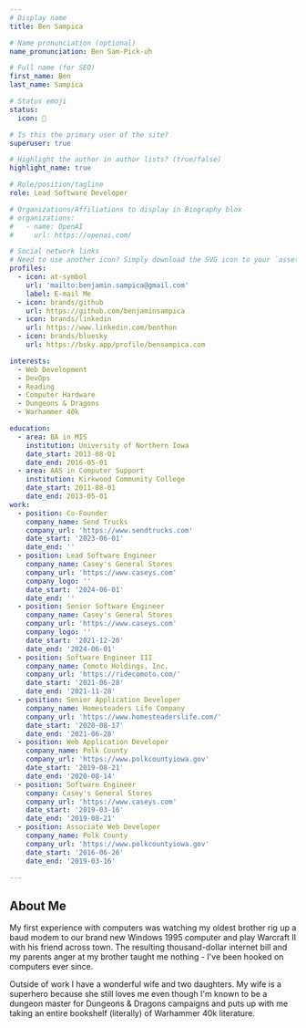 ```yaml
---
# Display name
title: Ben Sampica

# Name pronunciation (optional)
name_pronunciation: Ben Sam-Pick-uh

# Full name (for SEO)
first_name: Ben
last_name: Sampica

# Status emoji
status:
  icon: 🎲

# Is this the primary user of the site?
superuser: true

# Highlight the author in author lists? (true/false)
highlight_name: true

# Role/position/tagline
role: Lead Software Developer

# Organizations/Affiliations to display in Biography blox
# organizations:
#   - name: OpenAI
#     url: https://openai.com/

# Social network links
# Need to use another icon? Simply download the SVG icon to your `assets/media/icons/` folder.
profiles:
  - icon: at-symbol
    url: 'mailto:benjamin.sampica@gmail.com'
    label: E-mail Me
  - icon: brands/github
    url: https://github.com/benjaminsampica
  - icon: brands/linkedin
    url: https://www.linkedin.com/benthon
  - icon: brands/bluesky
    url: https://bsky.app/profile/bensampica.com

interests:
  - Web Development
  - DevOps
  - Reading
  - Computer Hardware
  - Dungeons & Dragons
  - Warhammer 40k

education:
  - area: BA in MIS
    institution: University of Northern Iowa
    date_start: 2013-08-01
    date_end: 2016-05-01
  - area: AAS in Computer Support
    institution: Kirkwood Community College
    date_start: 2011-08-01
    date_end: 2013-05-01
work:
  - position: Co-Founder
    company_name: Send Trucks
    company_url: 'https://www.sendtrucks.com'
    date_start: '2023-06-01'
    date_end: ''
  - position: Lead Software Engineer
    company_name: Casey's General Stores
    company_url: 'https://www.caseys.com'
    company_logo: ''
    date_start: '2024-06-01'
    date_end: ''
  - position: Senior Software Engineer
    company_name: Casey's General Stores
    company_url: 'https://www.caseys.com'
    company_logo: ''
    date_start: '2021-12-20'
    date_end: '2024-06-01'
  - position: Software Engineer III
    company_name: Comoto Holdings, Inc.
    company_url: 'https://ridecomoto.com/'
    date_start: '2021-06-28'
    date_end: '2021-11-28'
  - position: Senior Application Developer
    company_name: Homesteaders Life Company
    company_url: 'https://www.homesteaderslife.com/'
    date_start: '2020-08-17'
    date_end: '2021-06-28'
  - position: Web Application Developer
    company_name: Polk County
    company_url: 'https://www.polkcountyiowa.gov'
    date_start: '2019-08-21'
    date_end: '2020-08-14'
  - position: Software Engineer
    company: Casey's General Stores
    company_url: 'https://www.caseys.com'
    date_start: '2019-03-16'
    date_end: '2019-08-21'
  - position: Associate Web Developer
    company_name: Polk County
    company_url: 'https://www.polkcountyiowa.gov'
    date_start: '2016-06-26'
    date_end: '2019-03-16'

---
```


## About Me

My first experience with computers was watching my oldest brother rig up a baud modem to our brand new Windows 1995 computer and play Warcraft II with his friend across town. The resulting thousand-dollar internet bill and my parents anger at my brother taught me nothing - I've been hooked on computers ever since.

Outside of work I have a wonderful wife and two daughters. My wife is a superhero because she still loves me even
though I'm known to be a dungeon master for Dungeons & Dragons campaigns and puts up with me taking an entire bookshelf (literally) of Warhammer 40k literature.
